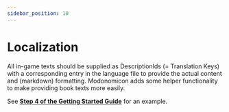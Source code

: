```yaml
---
sidebar_position: 10
---
```


# Localization

All in-game texts should be supplied as DescriptionIds (= Translation Keys) with a corresponding entry in the language file to provide the actual content and (markdown) formatting. Modonomicon adds some helper functionality to make providing book texts more easily.

See **[Step 4 of the Getting Started Guide](../getting-started/step-by-step-with-datagen/step4)** for an example.